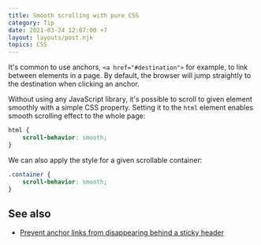 ```yaml
---
title: Smooth scrolling with pure CSS
category: Tip
date: 2021-03-24 12:07:00 +7
layout: layouts/post.njk
topics: CSS
---
```


It's common to use anchors, `<a href="#destination">` for example, to link between elements in a page. By default, the browser will jump straightly to the destination when clicking an anchor.

Without using any JavaScript library, it's possible to scroll to given element smoothly with a simple CSS property. Setting it to the `html` element enables smooth scrolling effect to the whole page:

```css
html {
    scroll-behavior: smooth;
}
```

We can also apply the style for a given scrollable container:

```css
.container {
    scroll-behavior: smooth;
}
```

## See also

-   [Prevent anchor links from disappearing behind a sticky header](/prevent-anchor-links-from-disappearing-behind-a-sticky-header)
